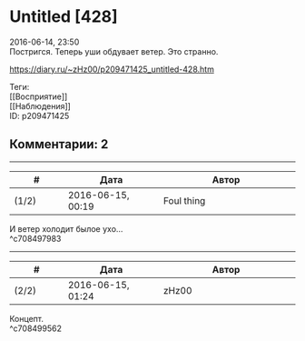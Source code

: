 Untitled [428]
==============

  
2016-06-14, 23:50  
 Постригся. Теперь уши обдувает ветер. Это странно.   
  
<https://diary.ru/~zHz00/p209471425_untitled-428.htm>  
  
Теги:  
[[Восприятие]]  
[[Наблюдения]]  
ID: p209471425  


Комментарии: 2
--------------

  


---



|         #         |              Дата              |                     Автор                     |           ID           |
| --- | --- | --- | --- |
| (1/2) | 2016-06-15, 00:19 | Foul thing | c708497983 |

  
 И ветер холодит былое ухо...   
 ^c708497983

---



|         #         |              Дата              |                     Автор                     |           ID           |
| --- | --- | --- | --- |
| (2/2) | 2016-06-15, 01:24 | zHz00 | c708499562 |

  
 Концепт.   
 ^c708499562
